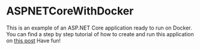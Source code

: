 # ASPNETCoreWithDocker

This is an example of an ASP.NET Core application ready to run on Docker.
You can find a step by step tutorial of how to create and run this application on [this post](https://medium.com/@leandrovidal92/how-use-asp-net-core-with-docker-271601de2319?sk=2a4eff0270803a09689392f62fab6f8d)
Have fun!